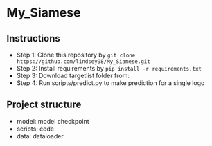# My_Siamese

## Instructions
- Step 1: Clone this repository by ```git clone https://github.com/lindsey98/My_Siamese.git```
- Step 2: Install requirements by 
```pip install -r requirements.txt```
- Step 3: Download targetlist folder from: 
- Step 4: Run scripts/predict.py to make prediction for a single logo

## Project structure
- model: model checkpoint
- scripts: code
- data: dataloader
